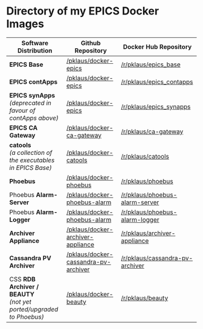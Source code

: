 # Directory of my EPICS Docker Images


| Software Distribution                                                   | Github Repository                        | Docker Hub Repository               |
|-------------------------------------------------------------------------|------------------------------------------|-------------------------------------|
| **EPICS Base**                                                          | [/pklaus/docker-epics][]                 | [/r/pklaus/epics\_base][]           |
| **EPICS contApps**                                                      | [/pklaus/docker-epics][]                 | [/r/pklaus/epics\_contapps][]       |
| **EPICS synApps**<br>*(deprecated in favour of contApps above)*         | [/pklaus/docker-epics][]                 | [/r/pklaus/epics\_synapps][]        |
| **EPICS CA Gateway**                                                    | [/pklaus/docker-ca-gateway][]            | [/r/pklaus/ca-gateway][]            |
| **catools**<br>*(a collection of the executables in EPICS Base)*        | [/pklaus/docker-catools][]               | [/r/pklaus/catools][]               |
| **Phoebus**                                                             | [/pklaus/docker-phoebus][]               | [/r/pklaus/phoebus][]               |
| Phoebus **Alarm-Server**                                                | [/pklaus/docker-phoebus-alarm][]         | [/r/pklaus/phoebus-alarm-server][]  |
| Phoebus **Alarm-Logger**                                                | [/pklaus/docker-phoebus-alarm][]         | [/r/pklaus/phoebus-alarm-logger][]  |
| **Archiver Appliance**                                                  | [/pklaus/docker-archiver-appliance][]    | [/r/pklaus/archiver-appliance][]    |
| **Cassandra PV Archiver**                                               | [/pklaus/docker-cassandra-pv-archiver][] | [/r/pklaus/cassandra-pv-archiver][] |
| CSS **RDB Archiver / BEAUTY**<br>*(not yet ported/upgraded to Phoebus)* | [/pklaus/docker-beauty][]                | [/r/pklaus/beauty][]                |


[/pklaus/docker-epics]: https://github.com/pklaus/docker-epics
[/pklaus/docker-ca-gateway]: https://github.com/pklaus/docker-ca-gateway
[/pklaus/docker-catools]: https://github.com/pklaus/docker-catools
[/pklaus/docker-phoebus]: https://github.com/pklaus/docker-phoebus
[/pklaus/docker-phoebus-alarm]: https://github.com/pklaus/docker-phoebus-alarm
[/pklaus/docker-archiver-appliance]: https://github.com/pklaus/docker-archiver-appliance
[/pklaus/docker-cassandra-pv-archiver]: https://github.com/pklaus/docker-cassandra-pv-archiver
[/pklaus/docker-beauty]: https://github.com/pklaus/docker-beauty

[/r/pklaus/epics\_base]: https://hub.docker.com/r/pklaus/epics_base
[/r/pklaus/epics\_contapps]: https://hub.docker.com/r/pklaus/epics_contapps
[/r/pklaus/epics\_synapps]: https://hub.docker.com/r/pklaus/epics_synapps
[/r/pklaus/ca-gateway]: https://hub.docker.com/r/pklaus/ca-gateway
[/r/pklaus/catools]: https://hub.docker.com/r/pklaus/catools
[/r/pklaus/phoebus]: https://hub.docker.com/r/pklaus/phoebus
[/r/pklaus/phoebus-alarm-server]: https://hub.docker.com/r/pklaus/phoebus-alarm-server
[/r/pklaus/phoebus-alarm-logger]: https://hub.docker.com/r/pklaus/phoebus-alarm-logger
[/r/pklaus/archiver-appliance]: https://hub.docker.com/r/pklaus/archiver-appliance
[/r/pklaus/cassandra-pv-archiver]: https://hub.docker.com/r/pklaus/cassandra-pv-archiver
[/r/pklaus/beauty]: https://hub.docker.com/r/pklaus/beauty
